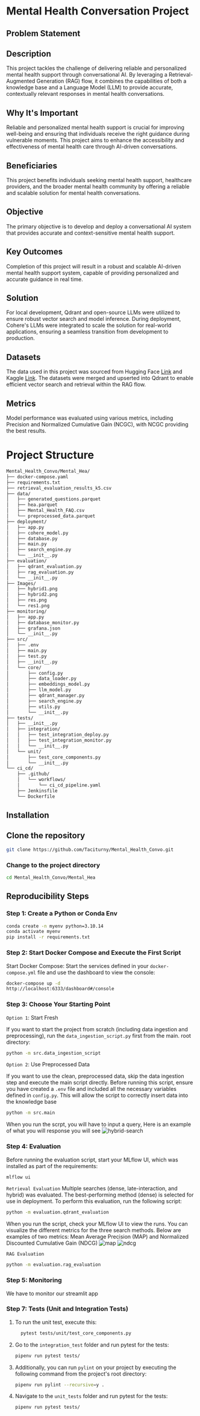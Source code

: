 # Mental Health Conversation Project

## Problem Statement

## Description
This project tackles the challenge of delivering reliable and personalized mental health support through conversational AI. By leveraging a Retrieval-Augmented Generation (RAG) flow, it combines the capabilities of both a knowledge base and a Language Model (LLM) to provide accurate, contextually relevant responses in mental health conversations.

## Why It's Important
Reliable and personalized mental health support is crucial for improving well-being and ensuring that individuals receive the right guidance during vulnerable moments. This project aims to enhance the accessibility and effectiveness of mental health care through AI-driven conversations.

## Beneficiaries
This project benefits individuals seeking mental health support, healthcare providers, and the broader mental health community by offering a reliable and scalable solution for mental health conversations.

## Objective
The primary objective is to develop and deploy a conversational AI system that provides accurate and context-sensitive mental health support.

## Key Outcomes
Completion of this project will result in a robust and scalable AI-driven mental health support system, capable of providing personalized and accurate guidance in real time.

## Solution
For local development, Qdrant and open-source LLMs were utilized to ensure robust vector search and model inference. During deployment, Cohere's LLMs were integrated to scale the solution for real-world applications, ensuring a seamless transition from development to production.

## Datasets
The data used in this project was sourced from Hugging Face [Link](https://huggingface.co/datasets/marmikpandya/mental-health)  and Kaggle [Link](https://www.kaggle.com/datasets/narendrageek/mental-health-faq-for-chatbot/data). The datasets were merged and upserted into Qdrant to enable efficient vector search and retrieval within the RAG flow.

## Metrics
Model performance was evaluated using various metrics, including Precision and Normalized Cumulative Gain (NCGC), with NCGC providing the best results.


# Project Structure
```bash
Mental_Health_Convo/Mental_Hea/
├── docker-compose.yaml
├── requirements.txt
├── retrieval_evaluation_results_k5.csv
├── data/
│   ├── generated_questions.parquet
│   ├── hea.parquet
│   ├── Mental_Health_FAQ.csv
│   └── preprocessed_data.parquet
├── deployment/
│   ├── app.py
│   ├── cohere_model.py
│   ├── database.py
│   ├── main.py
│   ├── search_engine.py
│   └── __init__.py
├── evaluation/
│   ├── qdrant_evaluation.py
│   ├── rag_evaluation.py
│   └── __init__.py
├── Images/
│   ├── hybrid1.png
│   ├── hybrid2.png
│   ├── res.png
│   └── res1.png
├── monitoring/
│   ├── app.py
│   ├── database_monitor.py
│   ├── grafana.json
│   └── __init__.py
├── src/
│   ├── .env
│   ├── main.py
│   ├── test.py
│   ├── __init__.py
│   └── core/
│       ├── config.py
│       ├── data_loader.py
│       ├── embeddings_model.py
│       ├── llm_model.py
│       ├── qdrant_manager.py
│       ├── search_engine.py
│       ├── utils.py
│       └── __init__.py
├── tests/
│   ├── __init__.py
│   ├── integration/
│   │   ├── test_integration_deploy.py
│   │   ├── test_integration_monitor.py
│   │   └── __init__.py
│   └── unit/
│       ├── test_core_components.py
│       └── __init__.py
└── ci_cd/
    ├── .github/
    │   └── workflows/
    │       └── ci_cd_pipeline.yaml
    ├── Jenkinsfile
    └── Dockerfile

```

## Installation

## Clone the repository
```bash
git clone https://github.com/Taciturny/Mental_Health_Convo.git
```

### Change to the project directory
```bash
cd Mental_Health_Convo/Mental_Hea
```
## Reproducibility Steps

### Step 1: Create a Python or Conda Env
```bash 
conda create -n myenv python=3.10.14
conda activate myenv
pip install -r requirements.txt
```

### Step 2: Start Docker Compose and Execute the First Script
Start Docker Compose: Start the services defined in your `docker-compose.yml` file and use the dashboard to view the console:
```bash
docker-compose up -d
http://localhost:6333/dashboard#/console
```

### Step 3: Choose Your Starting Point
`Option 1`: Start Fresh

If you want to start the project from scratch (including data ingestion and preprocessing), run the `data_ingestion_script.py` first from the main. root directory:
```bash
python -m src.data_ingestion_script
```

`Option 2`: Use Preprocessed Data

If you want to use the clean, preprocessed data, skip the data ingestion step and execute the main script directly. Before running this script, ensure you have created a `.env` file and included all the necessary variables defined in `config.py`. This will allow the script to correctly insert data into the knowledge base
```bash
python -m src.main
```
When you run the scrpt, you will have to input a query,  Here is an example of what you will response you will see
![hybrid-search](Images/hybrid1.png)

### Step 4: Evaluation
Before running the evaluation script, start your MLflow UI, which was installed as part of the requirements:
```bash
mlflow ui
```

`Retrieval Evaluation`
Multiple searches (dense, late-interaction, and hybrid) was evaluated. The best-performing method (dense) is selected for use in deployment. To perform this evaluation, run the following script:
```bash
python -m evaluation.qdrant_evaluation
```
When you run the script, check your MLflow UI to view the runs. You can visualize the different metrics for the three search methods. Below are examples of two metrics: Mean Average Precision (MAP) and Normalized Discounted Cumulative Gain (NDCG)
![map](Images/mean_map_before_optimzation.png)          ![ndcg](Images/mean_ndcg_before_optimization.png)

`RAG Evaluation`
```bash
python -m evaluation.rag_evaluation
```

### Step 5: Monitoring
We have to monitor our streamlit app






### Step 7: Tests (Unit and Integration Tests)

1. To run the unit test, execute this:

    ```bash
      pytest tests/unit/test_core_components.py
    ```

2. Go to the `integration_test` folder and run pytest for the tests:

    ```bash
    pipenv run pytest tests/
    ```

3. Additionally, you can run `pylint` on your project by executing the following command from the project's root directory:

    ```bash
    pipenv run pylint --recursive=y .
    ```

4. Navigate to the `unit_tests` folder and run pytest for the tests:

    ```bash
    pipenv run pytest tests/
    ```
